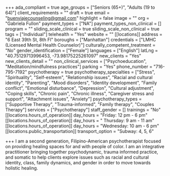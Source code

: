+++
ada_compliant = true
age_groups = ["Seniors (65+)", "Adults (19 to 64)"]
client_requirements = ""
draft = true
email = "buenviajecounseling@gmail.com"
highlight = false
image = ""
org = "Gabriela Fullon"
payment_types = ["NA"]
payment_types_non_clinical = []
program = ""
sliding_scale_clinical = true
sliding_scale_non_clinical = true
tags = ["Individual"]
telehealth = "Yes"
website = ""
[[locations]]
address = "6 East 39th St, 8th Fl"
boroughs = ["Manhattan"]
credentials = ["LMHC (Licensed Mental Health Counselor)"]
culturally_competent_treatment = "No"
gender_identification = ["Female"]
languages = ["English"]
latLng = "40.75129713996453, -73.98175225261097"
new_clients = "Yes"
new_clients_detail = ""
non_clinical_services = ["Psychoeducation", "Meditation/mindfulness practices"]
parking = "Yes"
phone_number = "716-795-7192"
psychotherapy = true
psychotherapy_specialties = ["Stress", "Spirituality", "Self-esteem", "Relationship issues", "Racial and cultural identity", "Parenting", "Mood disorders", "Identity development", "Family conflict", "Emotional disturbance", "Depression", "Cultural adjustment", "Coping skills", "Chronic pain", "Chronic illness", "Caregiver stress and support", "Attachment issues", "Anxiety"]
psychotherapy_types = ["Supportive Therapy", "Trauma-informed", "Family therapy", "Couples Therapy"]
services = ["Psychotherapy"]
staff_gender = []
trainings = "No"
[[locations.hours_of_operation]]
day_hours = "Friday: 12 pm - 6 pm"
[[locations.hours_of_operation]]
day_hours = " Thursday: 9 am - 11 am"
[[locations.hours_of_operation]]
day_hours = "Wednesday: 10 am - 6 pm"
[[locations.public_transportation]]
transport_option = "Subway: 4, 5, 6"

+++
I am a second generation, Filipino-American psychotherapist focused on providing healing spaces for and with people of color. I am an integrative practitioner bringing together psychodynamic, trauma informed practice, and somatic to help clients explore issues such as racial and cultural identity, class, family dynamics, and gender in order to move towards holistic healing.